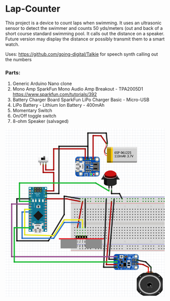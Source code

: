 # Lap-Counter

This project is a device to count laps when swimming. It uses an ultrasonic sensor to detect the swimmer and counts 50 yds/meters (out and back of a short course standard swimming pool. It calls out the distance on a speaker. Future version may display the distance or possibly transmit them to a smart watch.

Uses: https://github.com/going-digital/Talkie for speech synth calling out the numbers

### Parts:
1. Generic Arduino Nano clone
2. Mono Amp
   SparkFun Mono Audio Amp Breakout - TPA2005D1
   https://www.sparkfun.com/tutorials/392  
3. Battery Charger Board
   SparkFun LiPo Charger Basic - Micro-USB
4. LiPo Battery - Lithium Ion Battery - 400mAh
5. Momentary Switch
6. On/Off toggle switch
7. 8-ohm Speaker (salvaged) 

![Fritzing Jpg](https://github.com/PeterQuinn925/Lap-Counter/blob/master/lap_counter.jpg)
